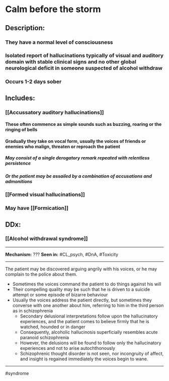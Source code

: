 # Calm before the storm 
## Description:
### They have a **normal level of consciousness**
### Isolated report of hallucinations typically of visual and auditory domain with stable clinical signs and no other global neurological deficit in someone suspected of alcohol withdraw
### Occurs 1-2 days sober
## Includes:
### [[Accussatory auditory hallucinations]]
#### These often commence as simple sounds such as buzzing, roaring or the ringing of bells
#### Gradually they take on vocal form, usually the voices of friends or enemies who malign, threaten or reproach the patient
##### May consist of a single derogatory remark repeated with relentless persistence
##### Or the patient may be assailed by a combination of accusations and admonitions
### [[Formed visual hallucinations]]
### May have [[Formication]]
## DDx:
### [[Alcohol withdrawal syndrome]]

---
**Mechanism:** ???
**Seen in:** #CL_psych, #DnA, #Toxicity 

---
The patient may be discovered arguing angrily with his voices, or he may complain to the police about them.
- Sometimes the voices command the patient to do things against his will
- Their compelling quality may be such that he is driven to a suicide attempt or some episode of bizarre behaviour
- Usually the voices address the patient directly, but sometimes they converse with one another about him, referring to him in the third person as in schizophrenia
	- Secondary delusional interpretations follow upon the hallucinatory experiences, and the patient comes to believe firmly that he is watched, hounded or in danger
	- Consequently, alcoholic hallucinosis superficially resembles acute paranoid schizophrenia
	- However, the delusions will be found to follow only the hallucinatory experiences and not to arise autochthonously
	- Schizophrenic thought disorder is not seen, nor incongruity of affect, and insight is regained immediately the voices begin to wane.

---
#syndrome 

